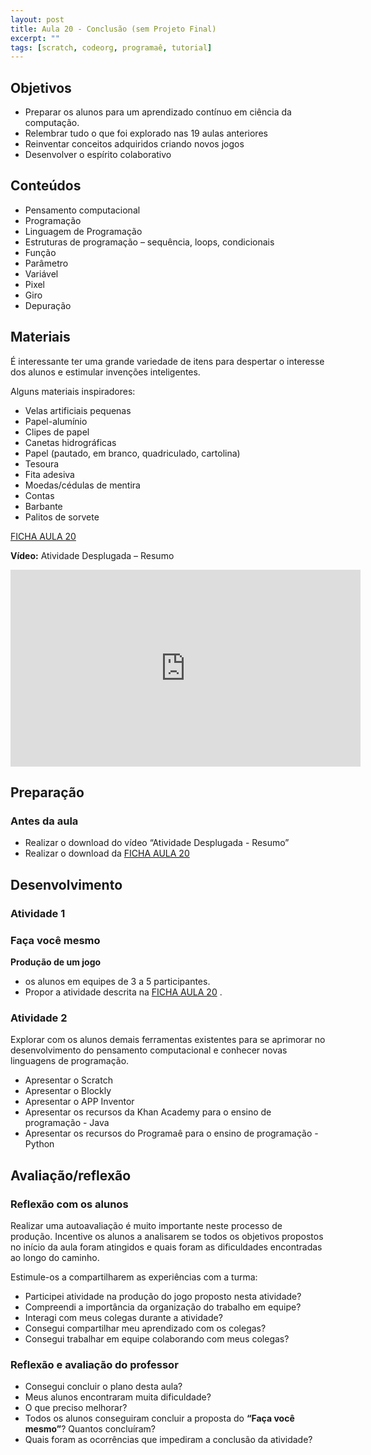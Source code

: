 ```yaml
---
layout: post
title: Aula 20 - Conclusão (sem Projeto Final)
excerpt: ""
tags: [scratch, codeorg, programaê, tutorial]
---
```


## Objetivos
 - Preparar os alunos para um aprendizado contínuo em ciência da computação.
 - Relembrar tudo o que foi explorado nas 19 aulas anteriores
 - Reinventar conceitos adquiridos criando novos jogos
 - Desenvolver o espírito colaborativo

## Conteúdos
 - Pensamento computacional
 - Programação
 - Linguagem de Programação
 - Estruturas de programação – sequência, loops, condicionais
 - Função
 - Parâmetro
 - Variável
 - Pixel
 - Giro
 - Depuração


## Materiais
É interessante ter uma grande variedade de itens para despertar o interesse dos alunos e estimular invenções inteligentes.

Alguns materiais inspiradores:

 - Velas artificiais pequenas
 - Papel-alumínio
 - Clipes de papel
 - Canetas hidrográficas
 - Papel (pautado, em branco, quadriculado, cartolina)
 - Tesoura
 - Fita adesiva
 - Moedas/cédulas de mentira
 - Contas
 - Barbante
 - Palitos de sorvete

[FICHA AULA 20](/blocos/pdf/Ficha%2020-Revisao.pdf)

**Vídeo:** Atividade Desplugada – Resumo

<iframe width="560" height="315" src="https://www.youtube.com/embed/Rbi7keldjZY" frameborder="0" allowfullscreen></iframe>

## Preparação

### Antes da aula

 - Realizar o download do vídeo “Atividade Desplugada - Resumo”
 - Realizar o download da [FICHA AULA 20](/blocos/pdf/Ficha%2020-Revisao.pdf)


## Desenvolvimento

### Atividade 1

### Faça você mesmo

**Produção de um jogo**

 -  os alunos em equipes de 3 a 5 participantes.
 - Propor a atividade descrita na [FICHA AULA 20](/blocos/pdf/Ficha%2020-Revisao.pdf)
.

### Atividade 2

Explorar com os alunos demais ferramentas existentes para se aprimorar no desenvolvimento do pensamento computacional e conhecer novas linguagens de programação.

 - Apresentar o Scratch
 - Apresentar o Blockly
 - Apresentar o APP Inventor
 - Apresentar os recursos da Khan Academy para o ensino de programação - Java
 - Apresentar os recursos do Programaê para o ensino de programação - Python


## Avaliação/reflexão

### Reflexão com os alunos

Realizar uma autoavaliação é muito importante neste processo de produção. Incentive os alunos a analisarem se todos os objetivos propostos no início da aula foram atingidos e quais foram as dificuldades encontradas ao longo do caminho.

Estimule-os a compartilharem as experiências com a turma:

 - Participei atividade na produção do jogo proposto nesta atividade?
 - Compreendi a importância da organização do trabalho em equipe?
 - Interagi com meus colegas durante a atividade?
 - Consegui compartilhar meu aprendizado com os colegas?
 - Consegui trabalhar em equipe colaborando com meus colegas?


### Reflexão e avaliação do professor

 - Consegui concluir o plano desta aula?
 - Meus alunos encontraram muita dificuldade?
 - O que preciso melhorar?
 - Todos os alunos conseguiram concluir a proposta do **“Faça você mesmo”**? Quantos concluíram?
 - Quais foram as ocorrências que impediram a conclusão da atividade?
